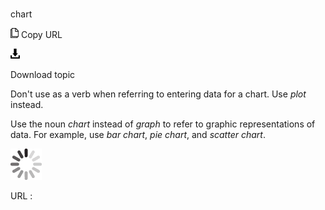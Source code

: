 # 

chart

![Copy URL](media/chart/Copy.png)
Copy URL

![Download](media/chart/Download.png)

Download topic

Don't use as a verb when referring to entering data for a chart. Use *plot* instead.

Use the noun *chart* instead of *graph* to refer to graphic representations of data. For example, use *bar chart*, *pie chart*, and *scatter chart*.

![In progress](media/chart/activity-large.gif)

URL :
